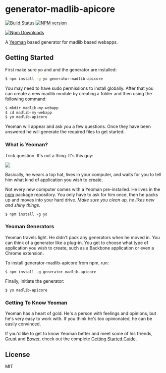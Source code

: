 # generator-madlib-apicore
[![Build Status](https://travis-ci.org/Qwerios/generator-madlib-apicore.svg?branch=master)](https://travis-ci.org/Qwerios/generator-madlib-apicore)  [![NPM version](https://badge.fury.io/js/generator-madlib-apicore.png)](http://badge.fury.io/js/generator-madlib-apicore)

[![Npm Downloads](https://nodei.co/npm/generator-madlib-apicore.png?downloads=true&stars=true)](https://nodei.co/npm/generator-madlib-apicore.png?downloads=true&stars=true)

A [Yeoman](http://yeoman.io) based generator for madlib based webapps.


## Getting Started
First make sure yo and and the generator are installed:
```bash
$ npm install -g yo generator-madlib-apicore
```

You may need to have sudo permissions to install globally.
After that you can create a new madlib module by creating a folder and then using the following command:
```bash
$ mkdir madlib-my-webapp
$ cd madlib-my-webapp
$ yo madlib-apicore
```

Yeoman will appear and ask you a few questions. Once they have been answered he will generate the required files to get started.


### What is Yeoman?

Trick question. It's not a thing. It's this guy:

![](http://i.imgur.com/JHaAlBJ.png)

Basically, he wears a top hat, lives in your computer, and waits for you to tell him what kind of application you wish to create.

Not every new computer comes with a Yeoman pre-installed. He lives in the [npm](https://npmjs.org) package repository. You only have to ask for him once, then he packs up and moves into your hard drive. *Make sure you clean up, he likes new and shiny things.*

```
$ npm install -g yo
```

### Yeoman Generators

Yeoman travels light. He didn't pack any generators when he moved in. You can think of a generator like a plug-in. You get to choose what type of application you wish to create, such as a Backbone application or even a Chrome extension.

To install generator-madlib-apicore from npm, run:

```
$ npm install -g generator-madlib-apicore
```

Finally, initiate the generator:

```
$ yo madlib-apicore
```

### Getting To Know Yeoman

Yeoman has a heart of gold. He's a person with feelings and opinions, but he's very easy to work with. If you think he's too opinionated, he can be easily convinced.

If you'd like to get to know Yeoman better and meet some of his friends, [Grunt](http://gruntjs.com) and [Bower](http://bower.io), check out the complete [Getting Started Guide](https://github.com/yeoman/yeoman/wiki/Getting-Started).


## License

MIT
